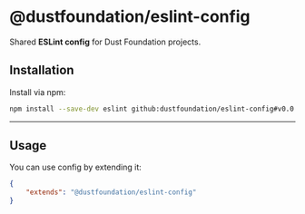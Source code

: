 # @dustfoundation/eslint-config

Shared **ESLint config** for Dust Foundation projects.

## Installation

Install via npm:

```sh
npm install --save-dev eslint github:dustfoundation/eslint-config#v0.0.4
```

---

## Usage

You can use config by extending it:

```json
{
	"extends": "@dustfoundation/eslint-config"
}
```